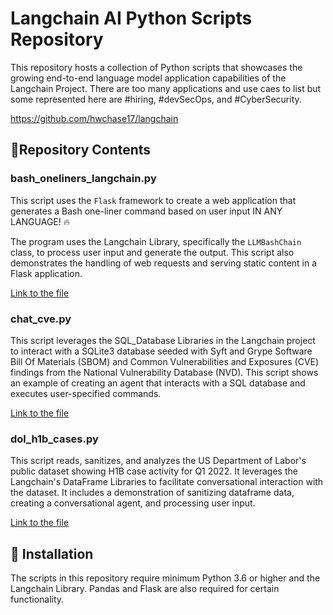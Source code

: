 # Langchain AI Python Scripts Repository

This repository hosts a collection of Python scripts that showcases the growing end-to-end language model application capabilities of the Langchain Project.  There are too many applications and use caes to list but some represented here are #hiring, #devSecOps, and #CyberSecurity.

https://github.com/hwchase17/langchain

## 🎯Repository Contents 

### bash_oneliners_langchain.py

This script uses the `Flask` framework to create a web application that generates a Bash one-liner command based on user input IN ANY LANGUAGE! :fire: 

The program uses the Langchain Library, specifically the `LLMBashChain` class, to process user input and generate the output. This script also demonstrates the handling of web requests and serving static content in a Flask application.

[Link to the file](bash_oneliners_langchain.py)

### chat_cve.py 

This script leverages the SQL_Database Libraries in the Langchain project to interact with a SQLite3 database seeded with Syft and Grype Software Bill Of Materials (SBOM) and Common Vulnerabilities and Exposures (CVE) findings from the National Vulnerability Database (NVD). This script shows an example of creating an agent that interacts with a SQL database and executes user-specified commands.

[Link to the file](chat_cve.py)

### dol_h1b_cases.py 

This script reads, sanitizes, and analyzes the US Department of Labor's public dataset showing H1B case activity for Q1 2022. It leverages the Langchain's DataFrame Libraries to facilitate conversational interaction with the dataset. It includes a demonstration of sanitizing dataframe data, creating a conversational agent, and processing user input.

[Link to the file](dol_h1b_cases.py)

## 📖 Installation

The scripts in this repository require minimum Python 3.6 or higher and the Langchain Library.  Pandas and Flask are also  required for certain functionality.
